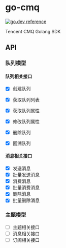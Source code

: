 # go-cmq

[![go.dev reference](https://img.shields.io/badge/go.dev-reference-brightgreen?logo=go)](https://pkg.go.dev/github.com/venuses/go-cmq?tab=doc)

Tencent CMQ Golang SDK

## API

### 队列模型

#### 队列相关接口

- [x] 创建队列

- [x] 获取队列列表

- [x] 获取队列属性

- [x] 修改队列属性

- [x] 删除队列

- [x] 回溯队列

####  消息相关接口

- [x] 发送消息
- [x] 批量发送消息
- [x] 消费消息
- [x] 批量消费消息
- [x] 删除消息
- [x] 批量删除消息

### 主题模型

- [ ] 主题相关接口
- [ ] 消息相关接口
- [ ] 订阅相关接口